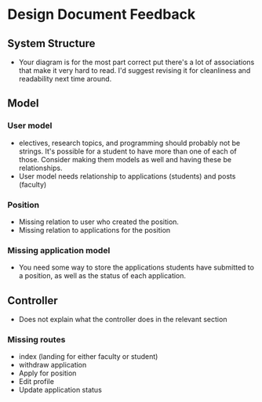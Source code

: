 # Design Document Feedback

## System Structure

 - Your diagram is for the most part correct put there's a lot of associations that make it very hard to read. I'd suggest revising it for cleanliness and readability next time around.

## Model

### User model
 - electives, research topics, and programming should probably not be strings. It's possible for a student to have more than one of each of those. Consider making them models as well and having these be relationships.
 - User model needs relationship to applications (students) and posts (faculty)

### Position
 - Missing relation to user who created the position.
 - Missing relation to applications for the position

### Missing application model
 - You need some way to store the applications students have submitted to a position, as well as the status of each application.

## Controller
 - Does not explain what the controller does in the relevant section
### Missing routes
 - index (landing for either faculty or student)
 - withdraw application
 - Apply for position
 - Edit profile
 - Update application status